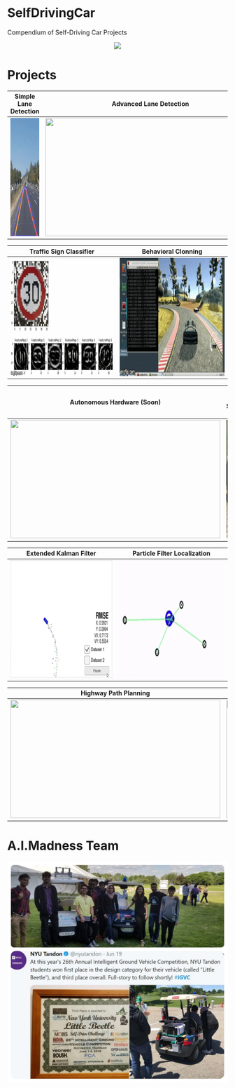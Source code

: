 # SelfDrivingCar
Compendium of Self-Driving Car Projects

<p align="center"> 
    <img src="./README_images/little_beetle.gif">
</p>


[//]: # (-------------------Reference List------------------------------)
[//]: # (Image Directory Paths)
[image1]: ./README_images/simple_lane_detection.gif
[image2]: ./README_images/advanced_lane_detection.gif
[image3]: ./README_images/traffic.gif
[image4]: ./README_images/behavior.gif
[image5]: ./README_images/ekf_pose.gif
[image6]: ./README_images/pf_localization.gif
[image7]: ./README_images/path_planning.gif
[image8]: ./README_images/pid_controller.gif
[imageLB_H]: ./README_images/hardware.gif
[imageLB_S]: ./README_images/leaders.jpg

[//]: # (Repo URL Links)
[link1]: https://github.com/laygond/Simple-Lane-Detection
[link2]: https://github.com/laygond/Advanced-Lane-Detection
[link3]: https://github.com/laygond/Traffic-Sign-Classifier
[link4]: https://github.com/laygond/Behavioral-Cloning
[link5]: https://github.com/laygond/Extended-Kalman-Filter
[link6]: https://github.com/laygond/Kidnapped-Vehicle-Localization
[link7]: https://github.com/laygond/Highway-Driving-Path-Planning
[link8]: https://github.com/laygond/PID-Controller



# Projects

Simple Lane Detection | Advanced Lane Detection 
:---:|:---:
<a href=https://github.com/laygond/Simple-Lane-Detection> <img src="./README_images/simple_lane_detection.gif" width="480" height="270"> </a> | <a href=https://github.com/laygond/Advanced-Lane-Detection> <img src="./README_images/advanced_lane_detection.gif" width="480" height="270"> </a> 

Traffic Sign Classifier | Behavioral Clonning
:---:|:---:
<a href=https://github.com/laygond/Traffic-Sign-Classifier> <img src="./README_images/traffic.gif" width="480" height="270"> </a> | <a href=https://github.com/laygond/Behavioral-Cloning> <img src="./README_images/behavior.gif" width="480" height="270"> </a> 

Autonomous Hardware (Soon) | Little Beetle Software (Soon)
:---:|:---:
<a href=https://github.com/laygond/SelfDrivingCar> <img src="./README_images/hardware.gif" width="480" height="270"> </a> | <a href=https://github.com/laygond/SelfDrivingCar> <img src="./README_images/leaders.jpg" width="480" height="270"> </a> 

Extended Kalman Filter | Particle Filter Localization
:---:|:---:
<a href=https://github.com/laygond/Extended-Kalman-Filter> <img src="./README_images/ekf_pose.gif" width="480" height="270"> </a> | <a href=https://github.com/laygond/Kidnapped-Vehicle-Localization> <img src="./README_images/pf_localization.gif" width="480" height="270"> </a> 

Highway Path Planning | PID Controller
:---:|:---:
<a href=https://github.com/laygond/Highway-Driving-Path-Planning> <img src="./README_images/path_planning.gif" width="480" height="270"> </a> | <a href=https://github.com/laygond/PID-Controller> <img src="./README_images/pid_controller.gif" width="480" height="270"> </a> 

# A.I.Madness Team
![IGVC Award](./README_images/award.jpg)
